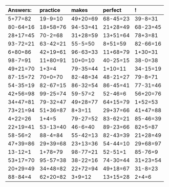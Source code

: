 | Answers: | practice | makes | perfect | ! |
| :--- | :--- | :--- | :--- | :--- |
| 5+77=82 | 19-9=10 | 49+20=69 | 68-45=23 | 39-8=31 | 
| 80-64=16 | 18+58=76 | 94-53=41 | 21+28=49 | 68-23=45 | 
| 28+17=45 | 70-2=68 | 31+28=59 | 13+51=64 | 78+3=81 | 
| 93-72=21 | 63-42=21 | 55-5=50 | 8+51=59 | 82-66=16 | 
| 6+80=86 | 42+19=61 | 96-63=33 | 11+68=79 | 1+30=31 | 
| 98-7=91 | 11+80=91 | 10+0=10 | 40-25=15 | 38-0=38 | 
| 49+21=70 | 1+3=4 | 79-35=44 | 1+10=11 | 34-15=19 | 
| 87-15=72 | 70+0=70 | 82-48=34 | 48-21=27 | 79-8=71 | 
| 54-35=19 | 82-67=15 | 86-32=54 | 86-45=41 | 77-31=46 | 
| 42+56=98 | 99-25=74 | 59-57=2 | 52-46=6 | 56+20=76 | 
| 34+47=81 | 79-32=47 | 49+28=77 | 64+15=79 | 1+52=53 | 
| 73+21=94 | 51+36=87 | 8+3=11 | 29+37=66 | 41+47=88 | 
| 4+22=26 | 1+4=5 | 79-27=52 | 83-62=21 | 85-46=39 | 
| 22+19=41 | 53-13=40 | 46-6=40 | 89-23=66 | 82+5=87 | 
| 58-56=2 | 88-4=84 | 55-42=13 | 82-43=39 | 21+28=49 | 
| 47+39=86 | 29+39=68 | 23+13=36 | 54-44=10 | 29+68=97 | 
| 13-12=1 | 1+78=79 | 98-77=21 | 52-51=1 | 85-76=9 | 
| 53+17=70 | 95-57=38 | 38-22=16 | 74-30=44 | 31+23=54 | 
| 20+29=49 | 34+48=82 | 22+72=94 | 49+18=67 | 31-8=23 | 
| 88-84=4 | 62+20=82 | 3+9=12 | 13+15=28 | 2+4=6 | 
